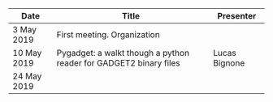 | Date | Title | Presenter |
|------|-------| --------- |
| 3 May 2019 | First meeting. Organization | |
| 10 May 2019 | Pygadget: a walkt though a python reader for GADGET2 binary files | Lucas Bignone |
| 24 May 2019 | | |
